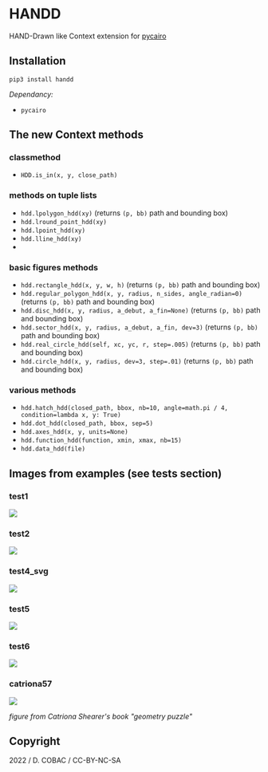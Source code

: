 # HANDD

HAND-Drawn like Context extension for [pycairo](https://pycairo.readthedocs.io/)

## Installation

`pip3 install handd`

_Dependancy:_

- `pycairo`


## The new Context methods

### classmethod

- `HDD.is_in(x, y, close_path)`

### methods on tuple lists

- `hdd.lpolygon_hdd(xy)` (returns `(p, bb)` path and bounding box)
- `hdd.lround_point_hdd(xy)`
- `hdd.lpoint_hdd(xy)`
- `hdd.lline_hdd(xy)`
- 
### basic figures methods

- `hdd.rectangle_hdd(x, y, w, h)` (returns `(p, bb)` path and bounding box)
- `hdd.regular_polygon_hdd(x, y, radius, n_sides, angle_radian=0)` (returns `(p, bb)` path and bounding box)
- `hdd.disc_hdd(x, y, radius, a_debut, a_fin=None)` (returns `(p, bb)` path and bounding box)
- `hdd.sector_hdd(x, y, radius, a_debut, a_fin, dev=3)` (returns `(p, bb)` path and bounding box)
- `hdd.real_circle_hdd(self, xc, yc, r, step=.005)` (returns `(p, bb)` path and bounding box)
- `hdd.circle_hdd(x, y, radius, dev=3, step=.01)` (returns `(p, bb)` path and bounding box)

### various methods

- `hdd.hatch_hdd(closed_path, bbox, nb=10, angle=math.pi / 4, condition=lambda x, y: True)`
- `hdd.dot_hdd(closed_path, bbox, sep=5)`
- `hdd.axes_hdd(x, y, units=None)`
- `hdd.function_hdd(function, xmin, xmax, nb=15)`
- `hdd.data_hdd(file)`

## Images from examples (see tests section)

### test1
![](https://github.com/cobacdavid/handd/blob/master/tests/test1.png?raw=true)

### test2
![](https://github.com/cobacdavid/handd/blob/master/tests/test2.png?raw=true)

### test4_svg
![](https://raw.githubusercontent.com/cobacdavid/handd/1ca655088d3bc009c79651ca81ec72daa359f5eb/tests/test4_svg.svg)

### test5
![](https://github.com/cobacdavid/handd/blob/master/tests/test5.png?raw=true)

### test6
![](https://github.com/cobacdavid/handd/blob/master/tests/test6.png?raw=true)

### catriona57

![](https://github.com/cobacdavid/handd/blob/master/tests/catriona57.png?raw=true)

_figure from Catriona Shearer's book "geometry puzzle"_




## Copyright

2022 / D. COBAC / CC-BY-NC-SA
